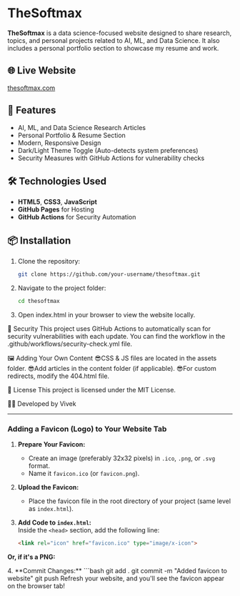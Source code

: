 # TheSoftmax

**TheSoftmax** is a data science-focused website designed to share research, topics, and personal projects related to AI, ML, and Data Science. 
It also includes a personal portfolio section to showcase my resume and work.

## 🌐 Live Website
[thesoftmax.com](https://www.thesoftmax.com)

## 🚀 Features
- AI, ML, and Data Science Research Articles
- Personal Portfolio & Resume Section
- Modern, Responsive Design
- Dark/Light Theme Toggle (Auto-detects system preferences)
- Security Measures with GitHub Actions for vulnerability checks

## 🛠️ Technologies Used
- **HTML5**, **CSS3**, **JavaScript**
- **GitHub Pages** for Hosting
- **GitHub Actions** for Security Automation

## 📦 Installation
1. Clone the repository:
   ```bash
   git clone https://github.com/your-username/thesoftmax.git
2. Navigate to the project folder:
   ```bash
   cd thesoftmax
4. Open index.html in your browser to view the website locally.

🔐 Security
This project uses GitHub Actions to automatically scan for security vulnerabilities with each update. You can find the workflow in the
 .github/workflows/security-check.yml file.

🖼️ Adding Your Own Content
  😎CSS & JS files are located in the assets folder.
  😎Add articles in the content folder (if applicable).
  😎For custom redirects, modify the 404.html file.

📄 License
This project is licensed under the MIT License.

🙋‍♂️ Developed by Vivek

---

### **Adding a Favicon (Logo) to Your Website Tab**

1. **Prepare Your Favicon:**  
   - Create an image (preferably 32x32 pixels) in `.ico`, `.png`, or `.svg` format.  
   - Name it `favicon.ico` (or `favicon.png`).  

2. **Upload the Favicon:**  
   - Place the favicon file in the root directory of your project (same level as `index.html`).  

3. **Add Code to `index.html`:**  
   Inside the `<head>` section, add the following line:  
      ```html
      <link rel="icon" href="favicon.ico" type="image/x-icon">
**Or, if it's a PNG:**
   <link rel="icon" href="favicon.png" type="image/png">
4. **Commit Changes:**
```bash
   git add .
   git commit -m "Added favicon to website"
   git push
Refresh your website, and you'll see the favicon appear on the browser tab!
